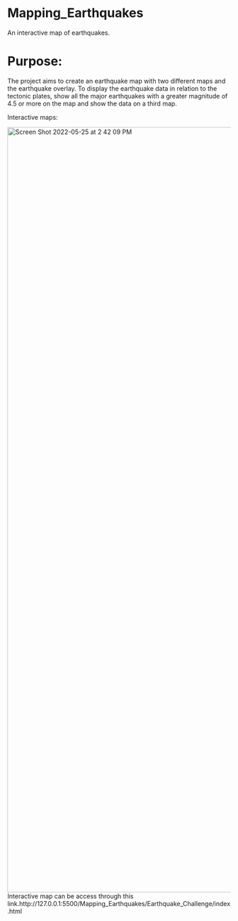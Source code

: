 # Mapping_Earthquakes

An interactive map of earthquakes.

# Purpose:
 
The project aims to create an earthquake map with two different maps and the earthquake overlay. To display the earthquake data in relation to the tectonic plates, show all the major earthquakes with a  greater magnitude of  4.5 or more on the map and show the data on a third map.

Interactive maps:

<img width="1728" alt="Screen Shot 2022-05-25 at 2 42 09 PM" src="https://user-images.githubusercontent.com/100738688/170344760-d5f45ed4-ad8c-41d1-bc63-220abce514e8.png">
Interactive map can be access through this link.http://127.0.0.1:5500/Mapping_Earthquakes/Earthquake_Challenge/index.html
